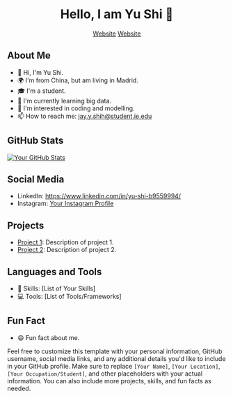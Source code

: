 <h1 align="center">Hello, I am Yu Shi 👋</h1>

<p align="center">
 <a href="https://www.linkedin.com/in/yu-shi-b9559994/">Website</a>
 <a href="https://www.linkedin.com/in/yu-shi-b9559994/">Website</a>
</p>

## About Me

- 👋 Hi, I'm Yu Shi.
- 🌍 I'm from China, but am living in Madrid.
- 🎓 I'm a student.
- 🌱 I'm currently learning big data.
- 💼 I'm interested in coding and modelling.
- 📫 How to reach me: jay.y.shih@student.ie.edu

## GitHub Stats

[![Your GitHub Stats](https://github-readme-stats.vercel.app/api?username=YShih07&show_icons=true&theme=radical)](https://github.com/yourusername)

## Social Media

- LinkedIn: https://www.linkedin.com/in/yu-shi-b9559994/
- Instagram: [Your Instagram Profile](https://www.instagram.com/yourusername/)

## Projects

- [Project 1](https://github.com/yourusername/project1): Description of project 1.
- [Project 2](https://github.com/yourusername/project2): Description of project 2.

## Languages and Tools

- 🚀 Skills: [List of Your Skills]
- 💻 Tools: [List of Tools/Frameworks]

## Fun Fact

- 😄 Fun fact about me.

Feel free to customize this template with your personal information, GitHub username, social media links, and any additional details you'd like to include in your GitHub profile. Make sure to replace `[Your Name]`, `[Your Location]`, `[Your Occupation/Student]`, and other placeholders with your actual information. You can also include more projects, skills, and fun facts as needed.
